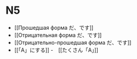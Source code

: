 # N5
- [[Прошедшая форма だ、です]]
- [[Отрицательная форма だ、です]]
- [[Отрицательно-прошедшая форма だ、です]]
- [[「A」にする]]
-　[[たくさん「A」]]

